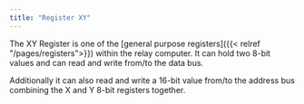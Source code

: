 ```yaml
---
title: "Register XY"
---
```


The XY Register is one of the [general purpose registers]({{< relref "/pages/registers">}}) within the relay computer. It can hold two 8-bit values and can read and write from/to the data bus. 

Additionally it can also read and write a 16-bit value from/to the address bus combining the X and Y 8-bit registers together.
